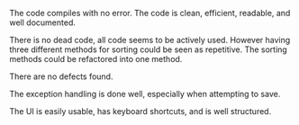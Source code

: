 The code compiles with no error.
The code is clean, efficient, readable, and well documented.

There is no dead code, all code seems to be actively used.
However having three different methods for sorting could be seen as repetitive.
The sorting methods could be refactored into one method.

There are no defects found.

The exception handling is done well, especially when attempting to save.

The UI is easily usable, has keyboard shortcuts, and is well structured.

